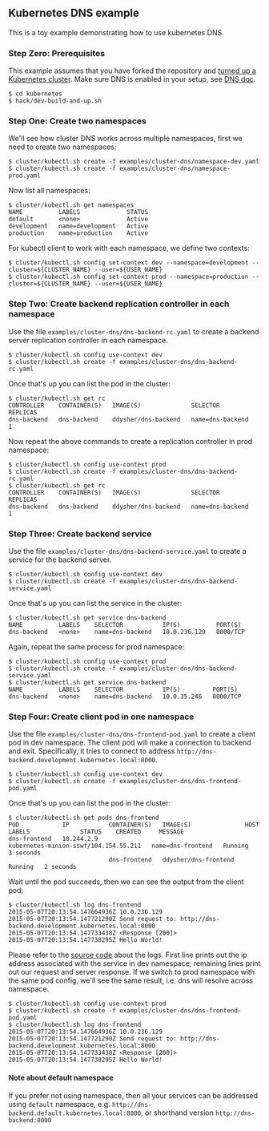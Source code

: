 ## Kubernetes DNS example

This is a toy example demonstrating how to use kubernetes DNS.

### Step Zero: Prerequisites

This example assumes that you have forked the repository and [turned up a Kubernetes cluster](../../docs/getting-started-guides). Make sure DNS is enabled in your setup, see [DNS doc](https://github.com/GoogleCloudPlatform/kubernetes/tree/master/cluster/addons/dns).

```shell
$ cd kubernetes
$ hack/dev-build-and-up.sh
```

### Step One: Create two namespaces

We'll see how cluster DNS works across multiple namespaces, first we need to create two namespaces:

```shell
$ cluster/kubectl.sh create -f examples/cluster-dns/namespace-dev.yaml
$ cluster/kubectl.sh create -f examples/cluster-dns/namespace-prod.yaml
```

Now list all namespaces:

```shell
$ cluster/kubectl.sh get namespaces
NAME          LABELS             STATUS
default       <none>             Active
development   name=development   Active
production    name=production    Active
```

For kubectl client to work with each namespace, we define two contexts:

```shell
$ cluster/kubectl.sh config set-context dev --namespace=development --cluster=${CLUSTER_NAME} --user=${USER_NAME}
$ cluster/kubectl.sh config set-context prod --namespace=production --cluster=${CLUSTER_NAME} --user=${USER_NAME}
```

### Step Two: Create backend replication controller in each namespace

Use the file `examples/cluster-dns/dns-backend-rc.yaml` to create a backend server replication controller in each namespace.

```shell
$ cluster/kubectl.sh config use-context dev
$ cluster/kubectl.sh create -f examples/cluster-dns/dns-backend-rc.yaml
```

Once that's up you can list the pod in the cluster:

```shell
$ cluster/kubectl.sh get rc
CONTROLLER    CONTAINER(S)   IMAGE(S)              SELECTOR           REPLICAS
dns-backend   dns-backend    ddysher/dns-backend   name=dns-backend   1
```

Now repeat the above commands to create a replication controller in prod namespace:

```shell
$ cluster/kubectl.sh config use-context prod
$ cluster/kubectl.sh create -f examples/cluster-dns/dns-backend-rc.yaml
$ cluster/kubectl.sh get rc
CONTROLLER    CONTAINER(S)   IMAGE(S)              SELECTOR           REPLICAS
dns-backend   dns-backend    ddysher/dns-backend   name=dns-backend   1
```

### Step Three: Create backend service

Use the file `examples/cluster-dns/dns-backend-service.yaml` to create a service for the backend server.

```shell
$ cluster/kubectl.sh config use-context dev
$ cluster/kubectl.sh create -f examples/cluster-dns/dns-backend-service.yaml
```

Once that's up you can list the service in the cluster:

```shell
$ cluster/kubectl.sh get service dns-backend
NAME          LABELS    SELECTOR           IP(S)          PORT(S)
dns-backend   <none>    name=dns-backend   10.0.236.129   8000/TCP
```

Again, repeat the same process for prod namespace:

```shell
$ cluster/kubectl.sh config use-context prod
$ cluster/kubectl.sh create -f examples/cluster-dns/dns-backend-service.yaml
$ cluster/kubectl.sh get service dns-backend
NAME          LABELS    SELECTOR           IP(S)         PORT(S)
dns-backend   <none>    name=dns-backend   10.0.35.246   8000/TCP
```

### Step Four: Create client pod in one namespace

Use the file `examples/cluster-dns/dns-frontend-pod.yaml` to create a client pod in dev namespace. The client pod will make a connection to backend and exit. Specifically, it tries to connect to address `http://dns-backend.development.kubernetes.local:8000`.

```shell
$ cluster/kubectl.sh config use-context dev
$ cluster/kubectl.sh create -f examples/cluster-dns/dns-frontend-pod.yaml
```

Once that's up you can list the pod in the cluster:

```shell
$ cluster/kubectl.sh get pods dns-frontend
POD            IP           CONTAINER(S)   IMAGE(S)               HOST                                    LABELS              STATUS    CREATED     MESSAGE
dns-frontend   10.244.2.9                                         kubernetes-minion-sswf/104.154.55.211   name=dns-frontend   Running   3 seconds
                            dns-frontend   ddysher/dns-frontend                                                               Running   2 seconds
```

Wait until the pod succeeds, then we can see the output from the client pod:

```shell
$ cluster/kubectl.sh log dns-frontend
2015-05-07T20:13:54.147664936Z 10.0.236.129
2015-05-07T20:13:54.147721290Z Send request to: http://dns-backend.development.kubernetes.local:8000
2015-05-07T20:13:54.147733438Z <Response [200]>
2015-05-07T20:13:54.147738295Z Hello World!
```

Please refer to the [source code](./images/frontend/client.py) about the logs. First line prints out the ip address associated with the service in dev namespace; remaining lines print out our request and server response. If we switch to prod namespace with the same pod config, we'll see the same result, i.e. dns will resolve across namespace.

```shell
$ cluster/kubectl.sh config use-context prod
$ cluster/kubectl.sh create -f examples/cluster-dns/dns-frontend-pod.yaml
$ cluster/kubectl.sh log dns-frontend
2015-05-07T20:13:54.147664936Z 10.0.236.129
2015-05-07T20:13:54.147721290Z Send request to: http://dns-backend.development.kubernetes.local:8000
2015-05-07T20:13:54.147733438Z <Response [200]>
2015-05-07T20:13:54.147738295Z Hello World!
```


#### Note about default namespace

If you prefer not using namespace, then all your services can be addressed using `default` namespace, e.g. `http://dns-backend.default.kubernetes.local:8000`, or shorthand version `http://dns-backend:8000`
